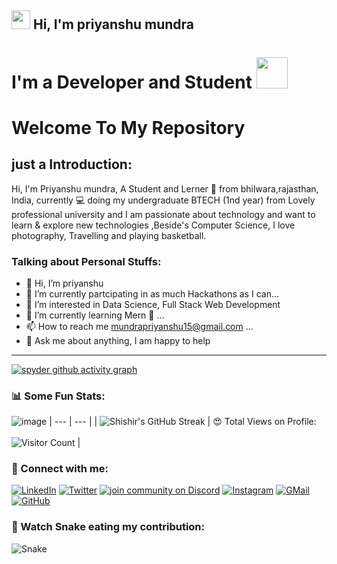 ##  <img src="https://raw.githubusercontent.com/MartinHeinz/MartinHeinz/master/wave.gif" width="30px"> Hi, I'm priyanshu mundra

# I'm a Developer and Student <img src="https://media.giphy.com/media/M9gbBd9nbDrOTu1Mqx/giphy.gif" width="50">
    
 # Welcome To My Repository 



## just a Introduction:

Hi, I'm Priyanshu mundra, A Student and Lerner 🚀 from bhilwara,rajasthan, India, currently 💻 doing my undergraduate BTECH (1nd year) from Lovely professional university and I am passionate about technology and want to learn & explore new technologies ,Beside's Computer Science, I love photography, Travelling and playing basketball.




### Talking about Personal Stuffs:

- 👋 Hi, I’m priyanshu
- 👀 I’m currently partcipating in as much Hackathons as I can...
- 👀 I’m interested in Data Science, Full Stack Web Development
- 🌱 I’m currently learning Mern 🤟 ...
- 📫 How to reach me mundrapriyanshu15@gmail.com ...
- 💬 Ask me about anything, I am happy to help


---

[![spyder github activity graph](https://activity-graph.herokuapp.com/graph?username=spyder15&theme=react-dark)](https://github.com/Spyder15)


### 📊 Some Fun Stats:
![image](https://github-readme-stats.vercel.app/api?username=spyder15&&show_icons=true&title_color=ffff88ff&icon_color=bb2acf&text_color=daf7dc&bg_color=151515)
| --- | --- |
| ![Shishir's GitHub Streak](https://github-readme-streak-stats.herokuapp.com/?user=spyder15&theme=vision-friendly-dark) | 😍 Total Views on Profile:<br><br> ![Visitor Count](https://profile-counter.glitch.me/priyanshumundra/count.svg) |


### 🤝 Connect with me:

[![LinkedIn](https://img.shields.io/badge/LinkedIn-0077B5?style=for-the-badge&logo=linkedin&logoColor=white)](https://www.linkedin.com/in/priyanshu-mundra-b66626216/)
[![Twitter](https://img.shields.io/badge/Twitter-1DA1F2?style=for-the-badge&logo=twitter&logoColor=white)](https://twitter.com/Mundr1Priyanshu)
[![join community on Discord](https://img.shields.io/badge/Discord-7289DA?style=for-the-badge&logo=discord&logoColor=white)](https://discord.gg/KqsYTwFfEk)
[![Instagram](https://img.shields.io/badge/Instagram-E4405F?style=for-the-badge&logo=instagram&logoColor=white)](https://www.instagram.com/mundra__priyanshu/)
[![GMail](https://img.shields.io/badge/Gmail-D14836?style=for-the-badge&logo=gmail&logoColor=white)](mailto:mundrapriyanshu15@gmail.com)
[![GitHub](https://img.shields.io/badge/GitHub-100000?style=for-the-badge&logo=github&logoColor=white)](https://github.com/Spyder15)



### 🐍 Watch Snake eating my contribution:
![Snake](https://github.com/ShishirShekhar/ShishirShekhar/blob/output/github-contribution-grid-snake.svg)



